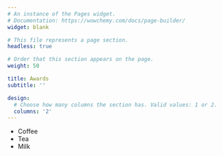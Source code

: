 ```yaml
---
# An instance of the Pages widget.
# Documentation: https://wowchemy.com/docs/page-builder/
widget: blank

# This file represents a page section.
headless: true

# Order that this section appears on the page.
weight: 50

title: Awards
subtitle: ''

design:
  # Choose how many columns the section has. Valid values: 1 or 2.
  columns: '2'
---
```

<ul>
  <li>Coffee</li>
  <li>Tea</li>
  <li>Milk</li>
</ul>
